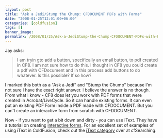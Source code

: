 ```yaml
---
layout: post
title: "Ask a Jedi/Stump the Chump: CFDOCUMENT PDFs with Forms"
date: "2008-01-25T12:01:00+06:00"
categories: [coldfusion]
tags: []
banner_image: 
permalink: /2008/01/25/Ask-a-JediStump-the-Chump-CFDOCUMENT-PDFs-with-Forms
---
```


Jay asks:

<blockquote>
<p>
I am tryin gto add a button, specifically an email button, to pdf created in CF8. I am not sure how to do this. I thought in CF8 you could create a pdf with CFDocument and in this process add buttons to do whatever. Is this possible? If so how?
</p>
</blockquote>

I marked this both as a "Ask a Jedi" and "Stump the Chump" because I'm not sure I have the exact right answer. I believe the answer is no though. From what I know - CF8 does let you work with PDF forms that were created in Acrobat/LiveCycle. So it can handle existing forms. It can even put an existing PDF Form inside a PDF made with CFDOCUMENT. But you can't create an interactive form from scratch with CFDOCUMENT. 

Now - if you want to get a bit down and dirty - you can use iText. They have a tutorial on creating <a href="http://itextdocs.lowagie.com/tutorial/forms/index.php">interactive forms</a>. For an excellent set of examples of using iText in ColdFusion, check out the <a href="http://cfsearching.blogspot.com/search/label/iText">iText category</a> over at cfSearching.